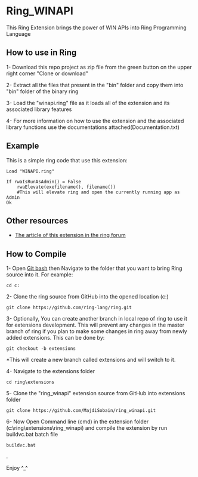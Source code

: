 # Ring_WINAPI

This Ring Extension brings the power of WIN APIs into Ring Programming Language

## How to use in Ring

1- Download this repo project as zip file from the green button on the upper right corner "Clone or download"

2- Extract all the files that present in the "bin" folder and copy them into "bin" folder of the binary ring

3- Load the "winapi.ring" file as it loads all of the extension and its associated library features

4- For more information on how to use the extension and the associated library functions use the documentations attached(Documentation.txt)

## Example

This is a simple ring code that use this extension:

    Load "WINAPI.ring"

    If rwaIsRunAsAdmin() = False
    	rwaElevate(exefilename(), filename())	
    	#This will elevate ring and open the currently running app as Admin
    Ok


## Other resources

- [The article of this extension in the ring forum](https://groups.google.com/forum/#!topic/ring-lang/4wp4gIoZFm4)
  

## How to Compile

1- Open [Git bash](http://opensourcerer.diy.org/challenge/3) then Navigate to the folder that you want to bring Ring source into it. For example:

    cd c:
	
2- Clone the ring source from GitHub into the opened location (c:)
  
    git clone https://github.com/ring-lang/ring.git
	
3- Optionally, You can create another branch in local repo of ring to use it for extensions development. This will prevent any changes in the master branch of ring if you plan to make some changes in ring away from newly added extensions. This can be done by:
  
    git checkout -b extensions

*This will create a new branch called extensions and will switch to it.

4- Navigate to the extensions folder 

    cd ring\extensions
	
5- Clone the "ring_winapi" extension source from GitHub into extensions folder

    git clone https://github.com/MajdiSobain/ring_winapi.git
	
6- Now Open Command line (cmd) in the extension folder (c:\ring\extensions\ring_winapi) and compile the extension by run buildvc.bat batch file

    buildvc.bat
	
.

Enjoy ^_^
